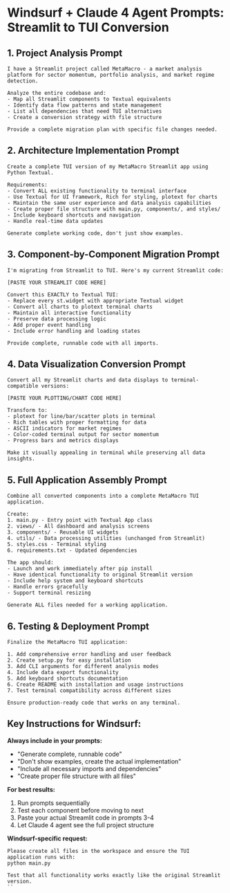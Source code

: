 # Windsurf + Claude 4 Agent Prompts: Streamlit to TUI Conversion

## 1. Project Analysis Prompt
```
I have a Streamlit project called MetaMacro - a market analysis platform for sector momentum, portfolio analysis, and market regime detection. 

Analyze the entire codebase and:
- Map all Streamlit components to Textual equivalents
- Identify data flow patterns and state management
- List all dependencies that need TUI alternatives
- Create a conversion strategy with file structure

Provide a complete migration plan with specific file changes needed.
```

## 2. Architecture Implementation Prompt
```
Create a complete TUI version of my MetaMacro Streamlit app using Python Textual.

Requirements:
- Convert ALL existing functionality to terminal interface
- Use Textual for UI framework, Rich for styling, plotext for charts
- Maintain the same user experience and data analysis capabilities
- Create proper file structure with main.py, components/, and styles/
- Include keyboard shortcuts and navigation
- Handle real-time data updates

Generate complete working code, don't just show examples.
```

## 3. Component-by-Component Migration Prompt
```
I'm migrating from Streamlit to TUI. Here's my current Streamlit code:

[PASTE YOUR STREAMLIT CODE HERE]

Convert this EXACTLY to Textual TUI:
- Replace every st.widget with appropriate Textual widget
- Convert all charts to plotext terminal charts
- Maintain all interactive functionality
- Preserve data processing logic
- Add proper event handling
- Include error handling and loading states

Provide complete, runnable code with all imports.
```

## 4. Data Visualization Conversion Prompt
```
Convert all my Streamlit charts and data displays to terminal-compatible versions:

[PASTE YOUR PLOTTING/CHART CODE HERE]

Transform to:
- plotext for line/bar/scatter plots in terminal
- Rich tables with proper formatting for data
- ASCII indicators for market regimes
- Color-coded terminal output for sector momentum
- Progress bars and metrics displays

Make it visually appealing in terminal while preserving all data insights.
```

## 5. Full Application Assembly Prompt
```
Combine all converted components into a complete MetaMacro TUI application.

Create:
1. main.py - Entry point with Textual App class
2. views/ - All dashboard and analysis screens
3. components/ - Reusable UI widgets
4. utils/ - Data processing utilities (unchanged from Streamlit)
5. styles.css - Terminal styling
6. requirements.txt - Updated dependencies

The app should:
- Launch and work immediately after pip install
- Have identical functionality to original Streamlit version
- Include help system and keyboard shortcuts
- Handle errors gracefully
- Support terminal resizing

Generate ALL files needed for a working application.
```

## 6. Testing & Deployment Prompt
```
Finalize the MetaMacro TUI application:

1. Add comprehensive error handling and user feedback
2. Create setup.py for easy installation
3. Add CLI arguments for different analysis modes
4. Include data export functionality
5. Add keyboard shortcuts documentation
6. Create README with installation and usage instructions
7. Test terminal compatibility across different sizes

Ensure production-ready code that works on any terminal.
```

## Key Instructions for Windsurf:

**Always include in your prompts:**
- "Generate complete, runnable code"
- "Don't show examples, create the actual implementation"
- "Include all necessary imports and dependencies"
- "Create proper file structure with all files"

**For best results:**
1. Run prompts sequentially
2. Test each component before moving to next
3. Paste your actual Streamlit code in prompts 3-4
4. Let Claude 4 agent see the full project structure

**Windsurf-specific request:**
```
Please create all files in the workspace and ensure the TUI application runs with: 
python main.py

Test that all functionality works exactly like the original Streamlit version.
``